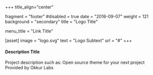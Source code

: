 +++
title_align="center"

fragment = "footer"
#disabled = true
date = "2016-09-07"
weight = 121
background = "secondary"
title = "Logo Title"

menu_title = "Link Title"

[asset]
  image = "logo.svg"
  text = "Logo Subtext"
  url = "#"
+++

#### Description Title

Project description such as:
Open source theme for your next project
Provided by Okkur Labs
